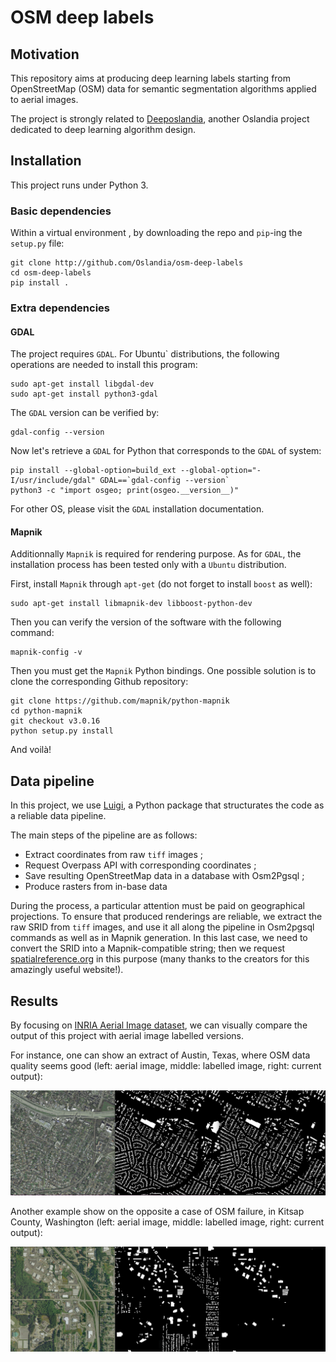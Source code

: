 # OSM deep labels

## Motivation

This repository aims at producing deep learning labels starting from
OpenStreetMap (OSM) data for semantic segmentation algorithms applied to aerial
images.

The project is strongly related
to [Deeposlandia](http://github.com/Oslandia/deeposlandia), another Oslandia
project dedicated to deep learning algorithm design.

## Installation

This project runs under Python 3.

### Basic dependencies

Within a virtual environment , by downloading the repo and `pip`-ing the
`setup.py` file:

```
git clone http://github.com/Oslandia/osm-deep-labels
cd osm-deep-labels
pip install .
```

### Extra dependencies

#### GDAL

The project requires `GDAL`. For ̀Ubuntu` distributions, the following
operations are needed to install this program:

```
sudo apt-get install libgdal-dev
sudo apt-get install python3-gdal
```

The `GDAL` version can be verified by:

```
gdal-config --version
```

Now let's retrieve a `GDAL` for Python that corresponds to the `GDAL` of system:
```
pip install --global-option=build_ext --global-option="-I/usr/include/gdal" GDAL==`gdal-config --version`
python3 -c "import osgeo; print(osgeo.__version__)"
```

For other OS, please visit the `GDAL` installation documentation.

#### Mapnik

Additionnally `Mapnik` is required for rendering purpose. As for `GDAL`, the
installation process has been tested only with a `Ubuntu` distribution.

First, install `Mapnik` through `apt-get` (do not forget to install `boost` as
well):

```
sudo apt-get install libmapnik-dev libboost-python-dev
```

Then you can verify the version of the software with the following command:

```
mapnik-config -v
```

Then you must get the `Mapnik` Python bindings. One possible solution is to
clone the corresponding Github repository:

```
git clone https://github.com/mapnik/python-mapnik
cd python-mapnik
git checkout v3.0.16
python setup.py install
```

And voilà!

## Data pipeline

In this project, we use [Luigi](https://luigi.readthedocs.io/en/stable/), a
Python package that structurates the code as a reliable data pipeline.

The main steps of the pipeline are as follows:
+ Extract coordinates from raw `tiff` images ;
+ Request Overpass API with corresponding coordinates ;
+ Save resulting OpenStreetMap data in a database with Osm2Pgsql ;
+ Produce rasters from in-base data

During the process, a particular attention must be paid on geographical
projections. To ensure that produced renderings are reliable, we extract the
raw SRID from `tiff` images, and use it all along the pipeline in Osm2pgsql
commands as well as in Mapnik generation. In this last case, we need to convert
the SRID into a Mapnik-compatible string; then we
request [spatialreference.org](http://spatialreference.org/) in this purpose
(many thanks to the creators for this amazingly useful website!).

## Results

By focusing
on [INRIA Aerial Image dataset](https://project.inria.fr/aerialimagelabeling/),
we can visually compare the output of this project with aerial image labelled
versions.

For instance, one can show an extract of Austin, Texas, where OSM data quality
seems good (left: aerial image, middle: labelled image, right: current output):

![austin1](./images/austin1.png)

Another example show on the opposite a case of OSM failure, in Kitsap County,
Washington (left: aerial image, middle: labelled image, right: current output):

![kitsap11](./images/kitsap11.png)
